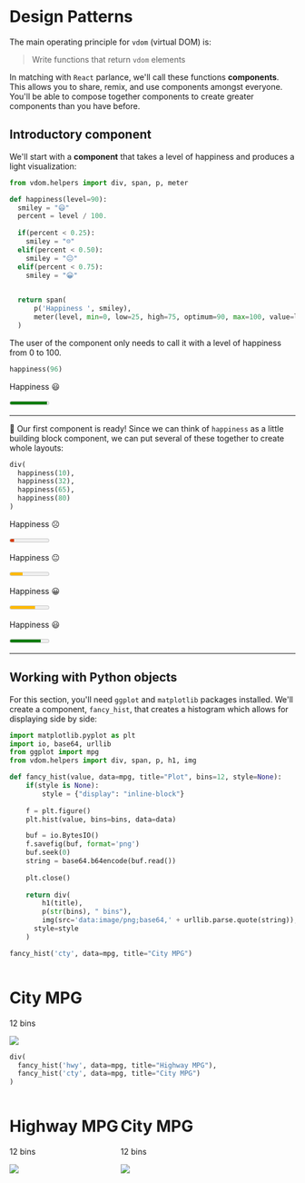 # Design Patterns

The main operating principle for `vdom` (virtual DOM) is:

> Write functions that return `vdom` elements

In matching with `React` parlance, we'll call these functions **components**. This allows you
to share, remix, and use components amongst everyone. You'll be able to compose together
components to create greater components than you have before.

## Introductory component

We'll start with a **component** that takes a level of happiness and produces a light visualization:

```python
from vdom.helpers import div, span, p, meter

def happiness(level=90):
  smiley = "😃"
  percent = level / 100.
    
  if(percent < 0.25):
    smiley = "☹️"
  elif(percent < 0.50):
    smiley = "😐"
  elif(percent < 0.75):
    smiley = "😀"

    
  return span(
      p('Happiness ', smiley),
      meter(level, min=0, low=25, high=75, optimum=90, max=100, value=level)
  )
```

The user of the component only needs to call it with a level of happiness from 0 to 100.

```python
happiness(96)
```

<span>
<p>Happiness 😃</p>
<meter min="0" low="25" high="75" optimum="90" max="100" value="96">
  96
</meter>
</span>

------------

:tada: Our first component is ready! Since we can think of `happiness` as a little building block component,
we can put several of these together to create whole layouts:

```python
div(
  happiness(10),
  happiness(32),
  happiness(65),
  happiness(80)
)
```

<span>
<p>Happiness ☹️</p>
<meter min="0" low="25" high="75" optimum="90" max="100" value="10">
  10
</meter>
</span>
<span>
<p>Happiness 😐</p>
<meter min="0" low="25" high="75" optimum="90" max="100" value="32">
  32
</meter>
</span>
<span>
<p>Happiness 😀</p>
<meter min="0" low="25" high="75" optimum="90" max="100" value="65">
  65
</meter>
</span>
<span>
<p>Happiness 😃</p>
<meter min="0" low="25" high="75" optimum="90" max="100" value="80">
  80
</meter>
</span>

-------------------


## Working with Python objects

For this section, you'll need `ggplot` and `matplotlib` packages installed. We'll create a component,
`fancy_hist`, that creates a histogram which allows for displaying side by side:

```python
import matplotlib.pyplot as plt
import io, base64, urllib
from ggplot import mpg
from vdom.helpers import div, span, p, h1, img

def fancy_hist(value, data=mpg, title="Plot", bins=12, style=None):
    if(style is None):
        style = {"display": "inline-block"}
    
    f = plt.figure()
    plt.hist(value, bins=bins, data=data)

    buf = io.BytesIO()
    f.savefig(buf, format='png')
    buf.seek(0)
    string = base64.b64encode(buf.read())
    
    plt.close()
        
    return div(
        h1(title),
        p(str(bins), " bins"),
        img(src='data:image/png;base64,' + urllib.parse.quote(string)),
      style=style
    )
```


```python
fancy_hist('cty', data=mpg, title="City MPG")
```

<div style="display: inline-block">
  <h1>City MPG</h1>
  <p>12 bins</p>
  <img src="https://user-images.githubusercontent.com/1857993/56857882-2b79d300-6938-11e9-8a5a-a7ad31e62ab1.png">
</div>


```python
div(
  fancy_hist('hwy', data=mpg, title="Highway MPG"),
  fancy_hist('cty', data=mpg, title="City MPG")
)

```

<div>
<div style="display: inline-block;"><h1>Highway MPG</h1><p>12 bins</p><img src="https://user-images.githubusercontent.com/1857993/56857868-fff6e880-6937-11e9-9cdf-5a2e95ae5bed.png"></div>
<div style="display: inline-block;"><h1>City MPG</h1><p>12 bins</p><img src="https://user-images.githubusercontent.com/1857993/56857850-dc33a280-6937-11e9-913d-15baf48aaca3.png"></div>
</div>
